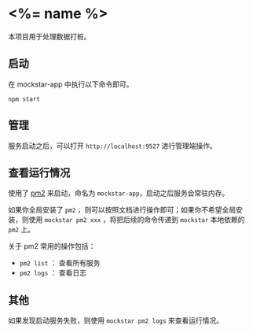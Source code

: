 # <%= name %>


本项目用于处理数据打桩。


## 启动

在 mockstar-app 中执行以下命令即可。

```
npm start
```

## 管理

服务启动之后，可以打开 `http://localhost:9527` 进行管理端操作。


## 查看运行情况

使用了 [pm2](https://www.npmjs.com/package/pm2) 来启动，命名为 `mockstar-app`，启动之后服务会常驻内存。

如果你全局安装了 `pm2` ，则可以按照文档进行操作即可；如果你不希望全局安装，则使用 `mockstar pm2 xxx` ，将把后续的命令传递到 `mockstar` 本地依赖的 `pm2` 上。

关于 pm2 常用的操作包括：

- `pm2 list` ： 查看所有服务
- `pm2 logs` ： 查看日志


## 其他

如果发现启动服务失败，则使用 `mockstar pm2 logs` 来查看运行情况。